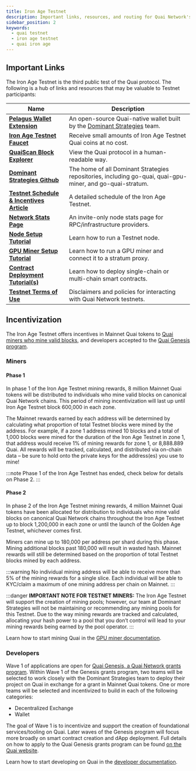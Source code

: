 ```yaml
---
title: Iron Age Testnet
description: Important links, resources, and routing for Quai Network's Iron Age Testnet.
sidebar_position: 2
keywords:
  - quai testnet
  - iron age testnet
  - quai iron age
---
```


## Important Links

The Iron Age Testnet is the third public test of the Quai protocol. The following is a hub of links and resources that may be valuable to Testnet participants:

| Name                                                                                                               | Description                                                                                                |
| ------------------------------------------------------------------------------------------------------------------ | ---------------------------------------------------------------------------------------------------------- |
| [**Pelagus Wallet Extension**](https://chrome.google.com/webstore/detail/pelagus/gaegollnpijhedifeeeepdoffkgfcmbc) | An open-source Quai-native wallet built by the [Dominant Strategies](https://dominantstrategies.io/) team. |
| [**Iron Age Testnet Faucet**](https://faucet.quai.network/)                                                        | Receive small amounts of Iron Age Testnet Quai coins at no cost.                                           |
| [**QuaiScan Block Explorer**](https://cyprus1.colosseum.quaiscan.io/)                                              | View the Quai protocol in a human-readable way.                                                            |
| [**Dominant Strategies Github**](https://github.com/dominant-strategies)                                           | The home of all Dominant Strategies repositories, including go-quai, quai-gpu-miner, and go-quai-stratum.  |
| [**Testnet Schedule & Incentives Article**](https://qu.ai/blog/iron-age-testnet-schedule/)                         | A detailed schedule of the Iron Age Testnet.                                                               |
| [**Network Stats Page**](https://stats.quai.network/)                                                              | An invite-only node stats page for RPC/infrastructure providers.                                           |
| [**Node Setup Tutorial**](/participate/node/run-a-node.md)                                                         | Learn how to run a Testnet node.                                                                           |
| [**GPU Miner Setup Tutorial**](/participate/mining/gpu-miner/gpu-miner.md)                                         | Learn how to run a GPU miner and connect it to a stratum proxy.                                            |
| [**Contract Deployment Tutorial(s)**](/develop/tutorials/single-chain.md)                                          | Learn how to deploy single-chain or multi-chain smart contracts.                                           |
| [**Testnet Terms of Use**](/participate/iron-age-testnet-tos.md)                                                   | Disclaimers and policies for interacting with Quai Network testnets.                                       |

## Incentivization

The Iron Age Testnet offers incentives in Mainnet Quai tokens to [Quai miners who mine valid blocks](https://qu.ai/blog/mining-quai-network-iron-age/), and developers accepted to the [Quai Genesis program](https://qu.ai/genesis).

### Miners

#### Phase 1

In phase 1 of the Iron Age Testnet mining rewards, 8 million Mainnet Quai tokens will be distributed to individuals who mine valid blocks on canonical Quai Network chains. This period of mining incentivization will last up until Iron Age Testnet block 600,000 in each zone.

The Mainnet rewards earned by each address will be determined by calculating what proportion of total Testnet blocks were mined by the address. For example, if a zone 1 address mined 10 blocks and a total of 1,000 blocks were mined for the duration of the Iron Age Testnet in zone 1, that address would receive 1% of mining rewards for zone 1, or 8,888.889 Quai. All rewards will be tracked, calculated, and distributed via on-chain data – be sure to hold onto the private keys for the address(es) you use to mine!

:::note
Phase 1 of the Iron Age Testnet has ended, check below for details on Phase 2.
:::

#### Phase 2

In phase 2 of the Iron Age Testnet mining rewards, 4 million Mainnet Quai tokens have been allocated for distribution to individuals who mine valid blocks on canonical Quai Network chains throughout the Iron Age Testnet up to block 1,200,000 in each zone or until the launch of the Golden Age Testnet, whichever comes first.

Miners can mine up to 180,000 per address per shard during this phase. Mining additional blocks past 180,000 will result in wasted hash. Mainnet rewards will still be determined based on the proportion of total Testnet blocks mined by each address.

:::warning
No individual mining address will be able to receive more than 5% of the mining rewards for a single slice. Each individual will be able to KYC/claim a maximum of one mining address per chain on Mainnet.
:::

:::danger
**IMPORTANT NOTE FOR TESTNET MINERS:** The Iron Age Testnet will support the creation of mining pools; however, our team at Dominant Strategies will not be maintaining or recommending any mining pools for this Testnet. Due to the way mining rewards are tracked and calculated, allocating your hash power to a pool that you don’t control will lead to your mining rewards being earned by the pool operator.
:::

Learn how to start mining Quai in the [GPU miner documentation](/participate/mining/miner-overview.md).

### Developers

Wave 1 of applications are open for [Quai Genesis, a Quai Network grants program](https://qu.ai/genesis). Within Wave 1 of the Genesis grants program, two teams will be selected to work closely with the Dominant Strategies team to deploy their project on Quai in exchange for a grant in Mainnet Quai tokens. One or more teams will be selected and incentivized to build in each of the following categories:

- Decentralized Exchange
- Wallet

The goal of Wave 1 is to incentivize and support the creation of foundational services/tooling on Quai. Later waves of the Genesis program will focus more broadly on smart contract creation and dApp deployment. Full details on how to apply to the Quai Genesis grants program can be found [on the Quai website](https://qu.ai/genesis/).

Learn how to start developing on Quai in the [developer documentation](/develop/smart-contracts/deploy.md).
